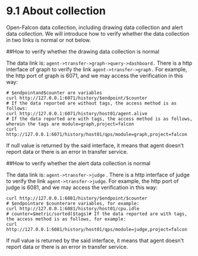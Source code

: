 # 9.1 About collection


Open-Falcon data collection, including drawing data collection and alert data collection. We will introduce how to verify whether the data collection in two links is normal or not below.

##How to verify whether the drawing data collection is normal

The data link is: ```agent->transfer->graph->query->dashboard.``` There is a http interface of graph to verify the link ```agent->transfer->graph.``` For example, the http port of graph is 6071, and we may access the verification in this way:
```
# $endpointand$counter are variables
curl http://127.0.0.1:6071/history/$endpoint/$counter
# If the data reported are without tags, the access method is as follows:
curl http://127.0.0.1:6071/history/host01/agent.alive
# If the data reported are with tags, the access method is as follows, wherein the tags are module=graph,project=falcon
curl http://127.0.0.1:6071/history/host01/qps/module=graph,project=falcon
```
If null value is returned by the said interface, it means that agent doesn’t report data or there is an error in transfer service. 

##How to verify whether the alert data collection is normal

The data link is: ```agent->transfer->judge``` . There is a http interface of judge to verify the link ```agent->transfer->judge```. For example, the http port of judge is 6081, and we may access the verification in this way:
```
curl http://127.0.0.1:6081/history/$endpoint/$counter
# $endpointare $counterare variables, for example: 
curl http://127.0.0.1:6081/history/host01/cpu.idle
# counter=$metric/sorted($tags)# If the data reported are with tags, the access method is as follows, for example: 
curl http://127.0.0.1:6081/history/host01/qps/module=judge,project=falcon
```
If null value is returned by the said interface, it means that agent doesn’t report data or there is an error in transfer service.
